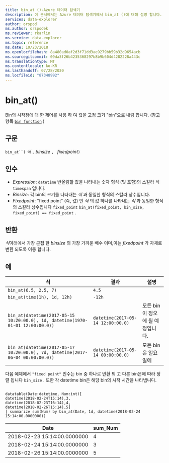 ```yaml
---
title: bin_at ()-Azure 데이터 탐색기
description: 이 문서에서는 Azure 데이터 탐색기에서 bin_at ()에 대해 설명 합니다.
services: data-explorer
author: orspod
ms.author: orspodek
ms.reviewer: rkarlin
ms.service: data-explorer
ms.topic: reference
ms.date: 10/23/2018
ms.openlocfilehash: 8a480ad0af2d3f71dd3ae9279bb59b32d9654acb
ms.sourcegitcommit: 09da3f26b4235368297b8b9b604d4282228a443c
ms.translationtype: MT
ms.contentlocale: ko-KR
ms.lasthandoff: 07/28/2020
ms.locfileid: "87348992"
---
```

# <a name="bin_at"></a>bin_at()

Bin의 시작점에 대 한 제어를 사용 하 여 값을 고정 크기 "bin"으로 내림 합니다.
(참고 항목 [`bin function`](./binfunction.md) )

## <a name="syntax"></a>구문

`bin_at``(` *식* `,` *binsize* `, ` *fixedpoint*`)`

## <a name="arguments"></a>인수

* *Expression*: `datetime` 반올림할 값을 나타내는 숫자 형식 (및 포함)의 스칼라 식 `timespan` 입니다.
* *Binsize*: 각 bin의 크기를 나타내는 *식* 과 동일한 형식의 스칼라 상수입니다. 
* *Fixedpoint*: "fixed point" (즉, 값) 인 *식* 의 값 하나를 나타내는 *식* 과 동일한 형식의 스칼라 상수입니다 `fixed_point` `bin_at(fixed_point, bin_size, fixed_point) == fixed_point` .

## <a name="returns"></a>반환

*식*아래에서 가장 근접 한 *binsize* 의 가장 가까운 배수 이며,이는 *fixedpoint* 가 자체로 변환 되도록 이동 합니다.

## <a name="examples"></a>예

|식                                                                    |결과                           |설명                   |
|------------------------------------------------------------------------------|---------------------------------|---------------------------|
|`bin_at(6.5, 2.5, 7)`                                                         |`4.5`                            ||
|`bin_at(time(1h), 1d, 12h)`                                                   |`-12h`                           ||
|`bin_at(datetime(2017-05-15 10:20:00.0), 1d, datetime(1970-01-01 12:00:00.0))`|`datetime(2017-05-14 12:00:00.0)`|모든 bin이 정오에 될 예정입니다.   |
|`bin_at(datetime(2017-05-17 10:20:00.0), 7d, datetime(2017-06-04 00:00:00.0))`|`datetime(2017-05-14 00:00:00.0)`|모든 bin은 일요일에|


다음 예제에서 `"fixed point"` 인수는 bin 중 하나로 반환 되 고 다른 bin은에 따라 정렬 됩니다 `bin_size` . 또한 각 datetime bin은 해당 bin의 시작 시간을 나타냅니다.

<!-- csl: https://help.kusto.windows.net:443/Samples -->
```kusto

datatable(Date:datetime, Num:int)[
datetime(2018-02-24T15:14),3,
datetime(2018-02-23T16:14),4,
datetime(2018-02-26T15:14),5]
| summarize sum(Num) by bin_at(Date, 1d, datetime(2018-02-24 15:14:00.0000000)) 
```

|Date|sum_Num|
|---|---|
|2018-02-23 15:14:00.0000000|4|
|2018-02-24 15:14:00.0000000|3|
|2018-02-26 15:14:00.0000000|5|
